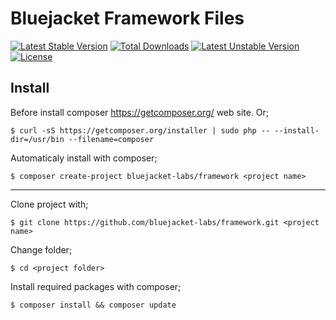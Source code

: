 Bluejacket Framework Files
============

[![Latest Stable Version](https://poser.pugx.org/bluejacket-labs/framework/v/stable)](https://packagist.org/packages/bluejacket-labs/framework) [![Total Downloads](https://poser.pugx.org/bluejacket-labs/framework/downloads)](https://packagist.org/packages/bluejacket-labs/framework) [![Latest Unstable Version](https://poser.pugx.org/bluejacket-labs/framework/v/unstable)](https://packagist.org/packages/bluejacket-labs/framework) [![License](https://poser.pugx.org/bluejacket-labs/framework/license)](https://packagist.org/packages/bluejacket-labs/framework)

Install
-----------
Before install composer https://getcomposer.org/ web site. Or;
```
$ curl -sS https://getcomposer.org/installer | sudo php -- --install-dir=/usr/bin --filename=composer
```
Automaticaly install with composer;
```
$ composer create-project bluejacket-labs/framework <project name>
```

---


Clone project with;
```
$ git clone https://github.com/bluejacket-labs/framework.git <project name>
```
Change folder;
```
$ cd <project folder>
```
Install required packages with composer;
```
$ composer install && composer update
```
